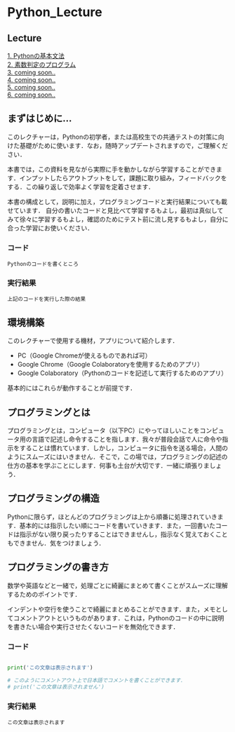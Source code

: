 # Python_Lecture


## Lecture
[1. Pythonの基本文法](https://github.com/yamada24/python_lecture/linkme/bunpou.md)  
[2. 素数判定のプログラム](https://github.com/yamada24/python_lecture/linkme/sosu.md)  
[3. coming soon..]()  
[4. coming soon..]()  
[5. coming soon..]()  
[6. coming soon..]()  


## まずはじめに...
このレクチャーは，Pythonの初学者，または高校生での共通テストの対策に向けた基礎がために使います．なお，随時アップデートされますので，ご理解ください．

本書では，この資料を見ながら実際に手を動かしながら学習することができます．インプットしたらアウトプットをして，課題に取り組み，フィードバックをする．この繰り返しで効率よく学習を定着させます．

本書の構成として，説明に加え，プログラミングコードと実行結果についても載せています．
自分の書いたコードと見比べて学習するもよし，最初は真似してみて徐々に学習するもよし，確認のためにテスト前に流し見するもよし，自分に合った学習にお使いください．

### コード
```
Pythonのコードを書くところ
```

### 実行結果
```
上記のコードを実行した際の結果
```


## 環境構築
このレクチャーで使用する機材，アプリについて紹介します．

- PC（Google Chromeが使えるものであれば可）
- Google Chrome（Google Colaboratoryを使用するためのアプリ）
- Google Colaboratory（Pythonのコードを記述して実行するためのアプリ）

基本的にはこれらが動作することが前提です．

## プログラミングとは
プログラミングとは，コンピュータ（以下PC）にやってほしいことをコンピュータ用の言語で記述し命令することを指します．我々が普段会話で人に命令や指示をすることは慣れています．しかし，コンピュータに指令を送る場合，人間のようにスムーズにはいきません．そこで，この場では，プログラミングの記述の仕方の基本を学ぶことにします．何事も土台が大切です．一緒に頑張りましょう．


## プログラミングの構造

Pythonに限らず，ほとんどのプログラミングは上から順番に処理されていきます．基本的には指示したい順にコードを書いていきます．また，一回書いたコードは指示がない限り戻ったりすることはできませんし，指示なく覚えておくこともできません．気をつけましょう．


## プログラミングの書き方
数学や英語などと一緒で，処理ごとに綺麗にまとめて書くことがスムーズに理解するためのポイントです．

インデントや空行を使うことで綺麗にまとめることができます．また，メモとしてコメントアウトというものがあります．これは，Pythonのコードの中に説明を書きたい場合や実行させたくないコードを無効化できます．

### コード

```python

print('この文章は表示されます')

# このようにコメントアウト上で日本語でコメントを書くことができます．
# print('この文章は表示されません')

```

### 実行結果
```
この文章は表示されます
```
